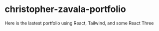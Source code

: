 # christopher-zavala-portfolio
Here is the lastest portfolio using React, Tailwind, and some React Three 
